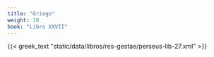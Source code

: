 ```yaml
---
title: "Griego"
weight: 10
book: "Libro XXVII"
---
```

{{< greek_text "static/data/libros/res-gestae/perseus-lib-27.xml" >}}